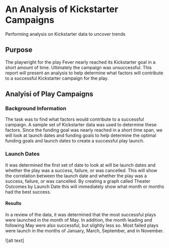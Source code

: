 # An Analysis of Kickstarter Campaigns
Performing analysis on Kickstarter data to uncover trends

## Purpose 

The playwright for the play Fever nearly reached its Kickstarter goal in a short amount of time. Ultimately the campaign was unsuccessful. This report will present an analysis to help determine what factors will contribute to a successful Kickstarter campaign for the play.

## Analyisi of Play Campaigns

###   Background Information

The task was to find what factors would contribute to a successful campaign. A sample set of Kickstarter data was used to determine these factors. Since the funding goal was nearly reached in a short time span, we will look at launch dates and funding goals to help determine the optimal funding goals and launch dates to create a successful play launch.

### Launch Dates

It was determined the first set of date to look at will be launch dates and whether the play was a success, failure, or was cancelled. This will show the correlation between the launch date and whether the play was a success, failure, or was cancelled. By creating a graph called Theater Outcomes by Launch Date this will immediately show what month or months had the best success. 

####    Results

In a review of the data, it was determined that the most successful plays were launched in the month of May. In addition, the month leading and following May were also successful, but slightly less so. Most failed plays were launch in the months of January, March, September, and in November. 

![alt text]
